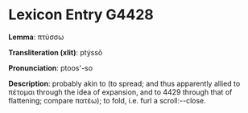 # Lexicon Entry G4428

**Lemma**: πτύσσω

**Transliteration (xlit)**: ptýssō

**Pronunciation**: ptoos'-so

**Description**:
probably akin to  (to spread; and thus apparently allied to πέτομαι through the idea of expansion, and to 4429 through that of flattening; compare πατέω); to fold, i.e. furl a scroll:--close.

